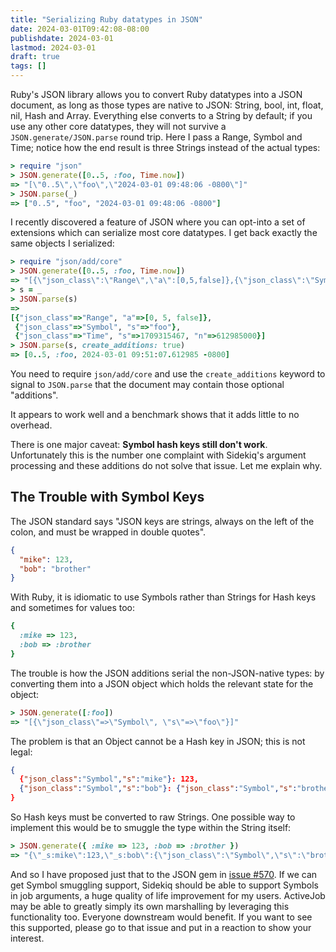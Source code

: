 ```yaml
---
title: "Serializing Ruby datatypes in JSON"
date: 2024-03-01T09:42:08-08:00
publishdate: 2024-03-01
lastmod: 2024-03-01
draft: true
tags: []
---
```


Ruby's JSON library allows you to convert Ruby datatypes into a JSON document, as long as those types are native to JSON: String, bool, int, float, nil, Hash and Array.
Everything else converts to a String by default; if you use any other core datatypes, they will not survive a `JSON.generate/JSON.parse` round trip. Here I pass a Range, Symbol and Time; notice how the end result is three Strings instead of the actual types:

```ruby
> require "json"
> JSON.generate([0..5, :foo, Time.now])
=> "[\"0..5\",\"foo\",\"2024-03-01 09:48:06 -0800\"]"
> JSON.parse(_)
=> ["0..5", "foo", "2024-03-01 09:48:06 -0800"]
```

I recently discovered a feature of JSON where you can opt-into a set of extensions which can serialize most core datatypes. I get back exactly the same objects I serialized:

```ruby
> require "json/add/core"
> JSON.generate([0..5, :foo, Time.now])
=> "[{\"json_class\":\"Range\",\"a\":[0,5,false]},{\"json_class\":\"Symbol\",\"s\":\"foo\"},{\"json_class\":\"Time\",\"s\":1709315467,\"n\":612985000}]"
> s = _
> JSON.parse(s)
=> 
[{"json_class"=>"Range", "a"=>[0, 5, false]},
 {"json_class"=>"Symbol", "s"=>"foo"},
 {"json_class"=>"Time", "s"=>1709315467, "n"=>612985000}]
> JSON.parse(s, create_additions: true)
=> [0..5, :foo, 2024-03-01 09:51:07.612985 -0800]
```

You need to require `json/add/core` and use the `create_additions` keyword to signal to `JSON.parse` that the document may contain those optional "additions".

It appears to work well and a benchmark shows that it adds little to no overhead.

There is one major caveat: **Symbol hash keys still don't work**.
Unfortunately this is the number one complaint with Sidekiq's argument processing and these additions do not solve that issue.
Let me explain why.

## The Trouble with Symbol Keys

The JSON standard says "JSON keys are strings, always on the left of the colon, and must be wrapped in double quotes".

```json
{
  "mike": 123,
  "bob": "brother"
}
```

With Ruby, it is idiomatic to use Symbols rather than Strings for Hash keys and sometimes for values too:

```ruby
{
  :mike => 123,
  :bob => :brother
}
```

The trouble is how the JSON additions serial the non-JSON-native types: by converting them into a JSON object which holds the relevant state for the object:

```ruby
> JSON.generate([:foo])
=> "[{\"json_class\"=>\"Symbol\", \"s\"=>\"foo\"}]"
```

The problem is that an Object cannot be a Hash key in JSON; this is not legal:

```json
{
  {"json_class":"Symbol","s":"mike"}: 123,
  {"json_class":"Symbol","s":"bob"}: {"json_class":"Symbol","s":"brother"}
}
```

So Hash keys must be converted to raw Strings. One possible way to implement this would be to smuggle the type within the String itself:

```ruby
> JSON.generate({ :mike => 123, :bob => :brother })
=> "{\"_s:mike\":123,\"_s:bob\":{\"json_class\":\"Symbol\",\"s\":\"brother\"}}"
```

And so I have proposed just that to the JSON gem in [issue #570](https://github.com/flori/json/issues/570). If we can get Symbol smuggling support, Sidekiq should be able to support Symbols in job arguments, a huge quality of life improvement for my users. ActiveJob may be able to greatly simply its own marshalling by leveraging this functionality too. Everyone downstream would benefit. If you want to see this supported, please go to that issue and put in a reaction to show your interest.